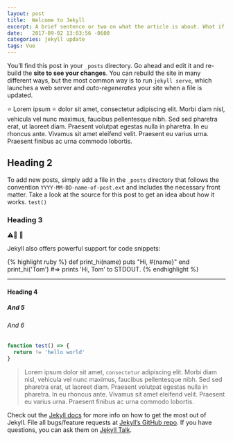 ```yaml
---
layout: post
title:  Welcome to Jekyll
excerpt: A brief sentence or two on what the article is about. What if there was way more text here than could fit on a single line? How about that?
date:   2017-09-02 13:03:56 -0600
categories: jekyll update
tags: Vue
---
```


You’ll find this post in your `_posts` directory. Go ahead and edit it and re-build the **site to see your changes**. You can rebuild the site in many different ways, but the most common way is to run `jekyll serve`, which launches a web server and _auto-regenerates_ your site when a file is updated.

:star: Lorem ipsum :star: dolor sit amet, consectetur adipiscing elit. Morbi diam nisl, vehicula vel nunc maximus, faucibus pellentesque nibh. Sed sed pharetra erat, ut laoreet diam. Praesent volutpat egestas nulla in pharetra. In eu rhoncus ante. Vivamus sit amet eleifend velit. Praesent eu varius urna. Praesent finibus ac urna commodo lobortis.

## Heading 2

To add new posts, simply add a file in the `_posts` directory that follows the convention `YYYY-MM-DD-name-of-post.ext` and includes the necessary front matter. Take a look at the source for this post to get an idea about how it works. `test()`

### Heading 3

⚠️🌟 👻

Jekyll also offers powerful support for code snippets:

{% highlight ruby %}
def print_hi(name)
puts "Hi, #{name}"
end
print_hi('Tom')
#=> prints 'Hi, Tom' to STDOUT.
{% endhighlight %}

---

#### Heading 4

##### And 5

###### And 6

```js
function test() => {
  return != 'hello world'
}
```

> Lorem ipsum dolor sit amet, `consectetur` adipiscing elit. Morbi diam nisl, vehicula vel nunc maximus, faucibus pellentesque nibh. Sed sed pharetra erat, ut laoreet diam. Praesent volutpat egestas nulla in pharetra. In eu rhoncus ante. Vivamus sit amet eleifend velit. Praesent eu varius urna. Praesent finibus ac urna commodo lobortis.

Check out the [Jekyll docs][jekyll-docs] for more info on how to get the most out of Jekyll. File all bugs/feature requests at [Jekyll’s GitHub repo][jekyll-gh]. If you have questions, you can ask them on [Jekyll Talk][jekyll-talk].

[jekyll-docs]: https://jekyllrb.com/docs/home
[jekyll-gh]: https://github.com/jekyll/jekyll
[jekyll-talk]: https://talk.jekyllrb.com/
